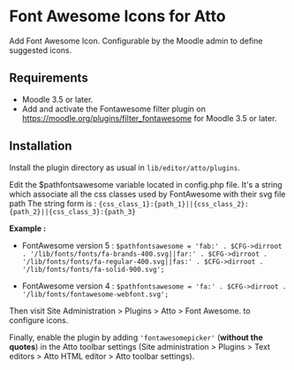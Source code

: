 # Font Awesome Icons for Atto

Add Font Awesome Icon. Configurable by the Moodle admin to define suggested icons.

## Requirements
- Moodle 3.5 or later.
- Add and activate the Fontawesome filter plugin on https://moodle.org/plugins/filter_fontawesome for Moodle 3.5 or later.

## Installation
Install the plugin directory as usual in `lib/editor/atto/plugins`.

Edit the $pathfontsawesome variable located in config.php file. It's a string which associate all the css classes used by FontAwesome with their svg file path
The string form is : `{css_class_1}:{path_1}||{css_class_2}:{path_2}||{css_class_3}:{path_3}`

**Example :**
- FontAwesome version 5 : 
    `$pathfontsawesome = 'fab:' . $CFG->dirroot . '/lib/fonts/fonts/fa-brands-400.svg||far:' . $CFG->dirroot . '/lib/fonts/fonts/fa-regular-400.svg||fas:' . $CFG->dirroot . '/lib/fonts/fonts/fa-solid-900.svg';`

- FontAwesome version 4 : 
    `$pathfontsawesome = 'fa:' . $CFG->dirroot . '/lib/fonts/fontawesome-webfont.svg';`

Then visit Site Administration > Plugins > Atto > Font Awesome. to configure icons.

Finally, enable the plugin by adding `'fontawesomepicker'` (**without the quotes**) in the Atto toolbar settings (Site administration > Plugins > Text editors > Atto HTML editor > Atto toolbar settings).

